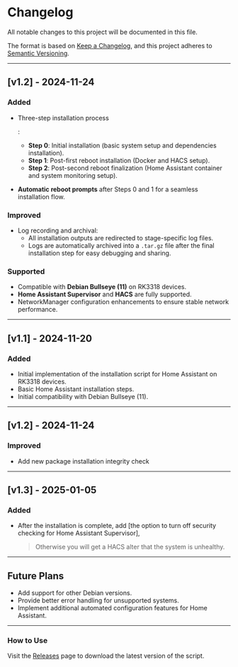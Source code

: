 # Changelog

All notable changes to this project will be documented in this file.

The format is based on [Keep a Changelog](https://keepachangelog.com/), and this project adheres to [Semantic Versioning](https://semver.org/).

------

## [v1.2] - 2024-11-24

### Added

- Three-step installation process

  :

  - **Step 0**: Initial installation (basic system setup and dependencies installation).
  - **Step 1**: Post-first reboot installation (Docker and HACS setup).
  - **Step 2**: Post-second reboot finalization (Home Assistant container and system monitoring setup).

- **Automatic reboot prompts** after Steps 0 and 1 for a seamless installation flow.

### Improved

- Log recording and archival:
  - All installation outputs are redirected to stage-specific log files.
  - Logs are automatically archived into a `.tar.gz` file after the final installation step for easy debugging and sharing.

### Supported

- Compatible with **Debian Bullseye (11)** on RK3318 devices.
- **Home Assistant Supervisor** and **HACS** are fully supported.
- NetworkManager configuration enhancements to ensure stable network performance.

------

## [v1.1] - 2024-11-20

### Added

- Initial implementation of the installation script for Home Assistant on RK3318 devices.
- Basic Home Assistant installation steps.
- Initial compatibility with Debian Bullseye (11).

------

## [v1.2] - 2024-11-24

### Improved

- Add new package installation integrity check

------



## [v1.3] - 2025-01-05

### Added

- After the installation is complete, add [the option to turn off security checking for Home Assistant Supervisor], 

  > Otherwise you will get a HACS alter that the system is unhealthy.

------



## Future Plans

- Add support for other Debian versions.
- Provide better error handling for unsupported systems.
- Implement additional automated configuration features for Home Assistant.

------

### How to Use

Visit the [Releases](https://github.com/CaixyPromise/rk3318-homeassistant-installer/releases) page to download the latest version of the script.

